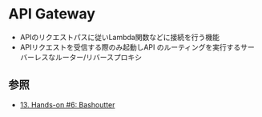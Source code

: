 # API Gateway
- APIのリクエストパスに従いLambda関数などに接続を行う機能
- APIリクエストを受信する際のみ起動しAPI のルーティングを実行するサーバーレスなルーター/リバースプロキシ

## 参照
- [13. Hands-on #6: Bashoutter](https://tomomano.github.io/learn-aws-by-coding/#sec_bashoutter)

